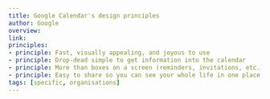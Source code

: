 ```yaml
---
title: Google Calendar's design principles
author: Google
overview:
link:
principles:
- principle: Fast, visually appealing, and joyous to use
- principle: Drop-dead simple to get information into the calendar
- principle: More than boxes on a screen (reminders, invitations, etc.)
- principle: Easy to share so you can see your whole life in one place
tags: [specific, organisations]
---
```


